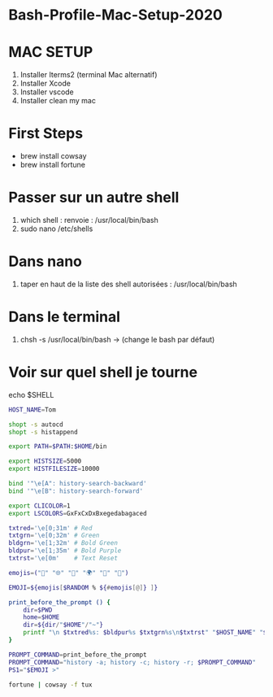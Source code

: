 # Bash-Profile-Mac-Setup-2020

# MAC SETUP

1. Installer Iterms2 (terminal Mac alternatif)
2. Installer Xcode
3. Installer vscode 
4. Installer clean my mac 

# First Steps
- brew install cowsay
- brew install fortune

# Passer sur un autre shell

1. which shell : renvoie : /usr/local/bin/bash 
2. sudo nano /etc/shells

# Dans nano

1. taper en haut de la liste des shell autorisées : /usr/local/bin/bash 

# Dans le terminal

1. chsh -s /usr/local/bin/bash → (change le bash par défaut)

# Voir sur quel shell je tourne

echo $SHELL

```bash
HOST_NAME=Tom

shopt -s autocd
shopt -s histappend

export PATH=$PATH:$HOME/bin

export HISTSIZE=5000
export HISTFILESIZE=10000

bind '"\e[A": history-search-backward'
bind '"\e[B": history-search-forward'

export CLICOLOR=1
export LSCOLORS=GxFxCxDxBxegedabagaced

txtred='\e[0;31m' # Red
txtgrn='\e[0;32m' # Green
bldgrn='\e[1;32m' # Bold Green
bldpur='\e[1;35m' # Bold Purple
txtrst='\e[0m'    # Text Reset

emojis=("👾" "🌐" "🎲" "🌍" "🐉" "🌵")

EMOJI=${emojis[$RANDOM % ${#emojis[@]} ]}

print_before_the_prompt () {
    dir=$PWD
    home=$HOME
    dir=${dir/"$HOME"/"~"}
    printf "\n $txtred%s: $bldpur%s $txtgrn%s\n$txtrst" "$HOST_NAME" "$dir" "$(vcprompt)"
}

PROMPT_COMMAND=print_before_the_prompt
PROMPT_COMMAND="history -a; history -c; history -r; $PROMPT_COMMAND"
PS1="$EMOJI >"

fortune | cowsay -f tux
```
